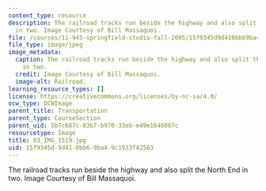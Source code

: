 ```yaml
---
content_type: resource
description: The railroad tracks run beside the highway and also split the North End
  in two. Image Courtesy of Bill Massaquoi.
file: /courses/11-945-springfield-studio-fall-2005/15f9345d9d410bb69ba49c1933f42563_03_IMG_1519.jpg
file_type: image/jpeg
image_metadata:
  caption: The railroad tracks run beside the highway and also split the North End
    in two.
  credit: Image Courtesy of Bill Massaquoi.
  image-alt: Railroad.
learning_resource_types: []
license: https://creativecommons.org/licenses/by-nc-sa/4.0/
ocw_type: OCWImage
parent_title: Transportation
parent_type: CourseSection
parent_uid: 5b7c687c-83b7-b970-33eb-e49e1648067c
resourcetype: Image
title: 03_IMG_1519.jpg
uid: 15f9345d-9d41-0bb6-9ba4-9c1933f42563
---
```

The railroad tracks run beside the highway and also split the North End in two. Image Courtesy of Bill Massaquoi.